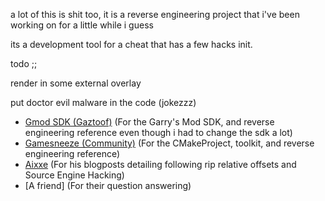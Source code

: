 a lot of this is shit too, it is a reverse engineering project that i've been working on for a little while i guess

its a development tool for a cheat that has a few hacks init.

todo ;; 

render in some external overlay 

put doctor evil malware in the code (jokezzz)

- [Gmod SDK (Gaztoof)](https://github.com/Gaztoof/GMod-SDK) (For the Garry's Mod SDK, and reverse engineering reference even though i had to change the sdk a lot)
- [Gamesneeze (Community)](https://github.com/seksea/gamesneeze/) (For the CMakeProject, toolkit, and reverse engineering reference)
- [Aixxe](https://aixxe.net/) (For his blogposts detailing following rip relative offsets and Source Engine Hacking)
- [A friend] (For their question answering)
